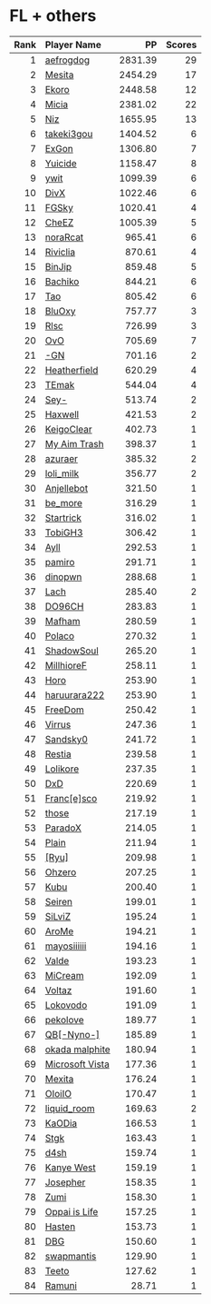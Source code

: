 # FL + others
| Rank | Player Name |  PP  | Scores |
| ----:|:----------- | ----:| ------:|
| 1 | [aefrogdog](https://osu.ppy.sh/u/4178672) | 2831.39 | 29 |
| 2 | [Mesita](https://osu.ppy.sh/u/201459) | 2454.29 | 17 |
| 3 | [Ekoro](https://osu.ppy.sh/u/284905) | 2448.58 | 12 |
| 4 | [Micia](https://osu.ppy.sh/u/131118) | 2381.02 | 22 |
| 5 | [Niz](https://osu.ppy.sh/u/1833186) | 1655.95 | 13 |
| 6 | [takeki3gou](https://osu.ppy.sh/u/447472) | 1404.52 | 6 |
| 7 | [ExGon](https://osu.ppy.sh/u/214187) | 1306.80 | 7 |
| 8 | [Yuicide](https://osu.ppy.sh/u/4263900) | 1158.47 | 8 |
| 9 | [ywit](https://osu.ppy.sh/u/4459864) | 1099.39 | 6 |
| 10 | [DivX](https://osu.ppy.sh/u/957687) | 1022.46 | 6 |
| 11 | [FGSky](https://osu.ppy.sh/u/2094566) | 1020.41 | 4 |
| 12 | [CheEZ](https://osu.ppy.sh/u/272117) | 1005.39 | 5 |
| 13 | [noraRcat](https://osu.ppy.sh/u/883939) | 965.41 | 6 |
| 14 | [Riviclia](https://osu.ppy.sh/u/1616533) | 870.61 | 4 |
| 15 | [BinJip](https://osu.ppy.sh/u/261694) | 859.48 | 5 |
| 16 | [Bachiko](https://osu.ppy.sh/u/2660101) | 844.21 | 6 |
| 17 | [Tao](https://osu.ppy.sh/u/2167041) | 805.42 | 6 |
| 18 | [BluOxy](https://osu.ppy.sh/u/580925) | 757.77 | 3 |
| 19 | [Rlsc](https://osu.ppy.sh/u/2110845) | 726.99 | 3 |
| 20 | [OvO](https://osu.ppy.sh/u/1517064) | 705.69 | 7 |
| 21 | [-GN](https://osu.ppy.sh/u/895581) | 701.16 | 2 |
| 22 | [Heatherfield](https://osu.ppy.sh/u/296087) | 620.29 | 4 |
| 23 | [TEmak](https://osu.ppy.sh/u/5431047) | 544.04 | 4 |
| 24 | [Sey-](https://osu.ppy.sh/u/5191255) | 513.74 | 2 |
| 25 | [Haxwell](https://osu.ppy.sh/u/1726105) | 421.53 | 2 |
| 26 | [KeigoClear](https://osu.ppy.sh/u/512319) | 402.73 | 1 |
| 27 | [My Aim Trash](https://osu.ppy.sh/u/903167) | 398.37 | 1 |
| 28 | [azuraer](https://osu.ppy.sh/u/145851) | 385.32 | 2 |
| 29 | [loli_milk](https://osu.ppy.sh/u/355281) | 356.77 | 2 |
| 30 | [Anjellebot](https://osu.ppy.sh/u/3535685) | 321.50 | 1 |
| 31 | [be_more](https://osu.ppy.sh/u/4860262) | 316.29 | 1 |
| 32 | [Startrick](https://osu.ppy.sh/u/2782104) | 316.02 | 1 |
| 33 | [TobiGH3](https://osu.ppy.sh/u/3341040) | 306.42 | 1 |
| 34 | [Ayll](https://osu.ppy.sh/u/5680885) | 292.53 | 1 |
| 35 | [pamiro](https://osu.ppy.sh/u/2095634) | 291.71 | 1 |
| 36 | [dinopwn](https://osu.ppy.sh/u/2838003) | 288.68 | 1 |
| 37 | [Lach](https://osu.ppy.sh/u/2108620) | 285.40 | 2 |
| 38 | [DO96CH](https://osu.ppy.sh/u/4258029) | 283.83 | 1 |
| 39 | [Mafham](https://osu.ppy.sh/u/3660531) | 280.59 | 1 |
| 40 | [Polaco](https://osu.ppy.sh/u/1057782) | 270.32 | 1 |
| 41 | [ShadowSoul](https://osu.ppy.sh/u/494970) | 265.20 | 1 |
| 42 | [MillhioreF](https://osu.ppy.sh/u/941094) | 258.11 | 1 |
| 43 | [Horo](https://osu.ppy.sh/u/992439) | 253.90 | 1 |
| 44 | [haruurara222](https://osu.ppy.sh/u/85491) | 253.90 | 1 |
| 45 | [FreeDom](https://osu.ppy.sh/u/1440585) | 250.42 | 1 |
| 46 | [Virrus](https://osu.ppy.sh/u/949804) | 247.36 | 1 |
| 47 | [Sandsky0](https://osu.ppy.sh/u/2217753) | 241.72 | 1 |
| 48 | [Restia](https://osu.ppy.sh/u/647766) | 239.58 | 1 |
| 49 | [Lolikore](https://osu.ppy.sh/u/1471815) | 237.35 | 1 |
| 50 | [DxD](https://osu.ppy.sh/u/5334695) | 220.69 | 1 |
| 51 | [Franc[e]sco](https://osu.ppy.sh/u/157972) | 219.92 | 1 |
| 52 | [those](https://osu.ppy.sh/u/557166) | 217.19 | 1 |
| 53 | [ParadoX](https://osu.ppy.sh/u/3424394) | 214.05 | 1 |
| 54 | [Plain](https://osu.ppy.sh/u/2327558) | 211.94 | 1 |
| 55 | [[Ryu]](https://osu.ppy.sh/u/561879) | 209.98 | 1 |
| 56 | [Ohzero](https://osu.ppy.sh/u/646264) | 207.25 | 1 |
| 57 | [Kubu](https://osu.ppy.sh/u/29130) | 200.40 | 1 |
| 58 | [Seiren](https://osu.ppy.sh/u/616536) | 199.01 | 1 |
| 59 | [SiLviZ](https://osu.ppy.sh/u/1687524) | 195.24 | 1 |
| 60 | [AroMe](https://osu.ppy.sh/u/536207) | 194.21 | 1 |
| 61 | [mayosiiiiii](https://osu.ppy.sh/u/166465) | 194.16 | 1 |
| 62 | [Valde](https://osu.ppy.sh/u/208531) | 193.23 | 1 |
| 63 | [MiCream](https://osu.ppy.sh/u/4124484) | 192.09 | 1 |
| 64 | [Voltaz](https://osu.ppy.sh/u/1800512) | 191.60 | 1 |
| 65 | [Lokovodo](https://osu.ppy.sh/u/2154081) | 191.09 | 1 |
| 66 | [pekolove](https://osu.ppy.sh/u/177886) | 189.77 | 1 |
| 67 | [QB[-Nyno-]](https://osu.ppy.sh/u/1640616) | 185.89 | 1 |
| 68 | [okada malphite](https://osu.ppy.sh/u/652084) | 180.94 | 1 |
| 69 | [Microsoft Vista](https://osu.ppy.sh/u/4160744) | 177.36 | 1 |
| 70 | [Mexita](https://osu.ppy.sh/u/1800183) | 176.24 | 1 |
| 71 | [OIoiIO](https://osu.ppy.sh/u/766042) | 170.47 | 1 |
| 72 | [liquid_room](https://osu.ppy.sh/u/7013930) | 169.63 | 2 |
| 73 | [KaODia](https://osu.ppy.sh/u/832913) | 166.53 | 1 |
| 74 | [Stgk](https://osu.ppy.sh/u/307725) | 163.43 | 1 |
| 75 | [d4sh](https://osu.ppy.sh/u/5439380) | 159.74 | 1 |
| 76 | [Kanye West](https://osu.ppy.sh/u/983812) | 159.19 | 1 |
| 77 | [Josepher](https://osu.ppy.sh/u/3146113) | 158.35 | 1 |
| 78 | [Zumi](https://osu.ppy.sh/u/1333751) | 158.30 | 1 |
| 79 | [Oppai is Life](https://osu.ppy.sh/u/3994592) | 157.25 | 1 |
| 80 | [Hasten](https://osu.ppy.sh/u/1545601) | 153.73 | 1 |
| 81 | [DBG](https://osu.ppy.sh/u/2526272) | 150.60 | 1 |
| 82 | [swapmantis](https://osu.ppy.sh/u/6961431) | 129.90 | 1 |
| 83 | [Teeto](https://osu.ppy.sh/u/3058551) | 127.62 | 1 |
| 84 | [Ramuni](https://osu.ppy.sh/u/2643532) | 28.71 | 1 |

